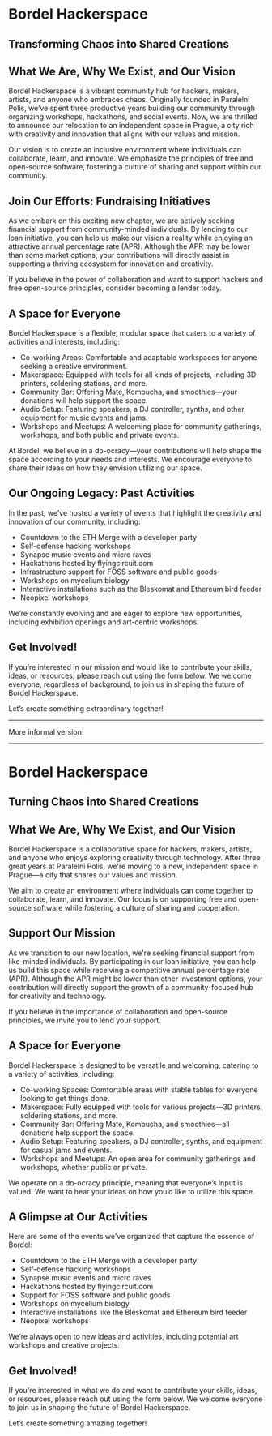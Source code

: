 # Bordel Hackerspace
## Transforming Chaos into Shared Creations

## What We Are, Why We Exist, and Our Vision
Bordel Hackerspace is a vibrant community hub for hackers, makers, artists, and anyone who embraces chaos. Originally founded in Paralelni Polis, we’ve spent three productive years building our community through organizing workshops, hackathons, and social events. Now, we are thrilled to announce our relocation to an independent space in Prague, a city rich with creativity and innovation that aligns with our values and mission.

Our vision is to create an inclusive environment where individuals can collaborate, learn, and innovate. We emphasize the principles of free and open-source software, fostering a culture of sharing and support within our community.

## Join Our Efforts: Fundraising Initiatives
As we embark on this exciting new chapter, we are actively seeking financial support from community-minded individuals. By lending to our loan initiative, you can help us make our vision a reality while enjoying an attractive annual percentage rate (APR). Although the APR may be lower than some market options, your contributions will directly assist in supporting a thriving ecosystem for innovation and creativity.

If you believe in the power of collaboration and want to support hackers and free open-source principles, consider becoming a lender today.

## A Space for Everyone
Bordel Hackerspace is a flexible, modular space that caters to a variety of activities and interests, including:

- Co-working Areas: Comfortable and adaptable workspaces for anyone seeking a creative environment.
- Makerspace: Equipped with tools for all kinds of projects, including 3D printers, soldering stations, and more.
- Community Bar: Offering Mate, Kombucha, and smoothies—your donations will help support the space.
- Audio Setup: Featuring speakers, a DJ controller, synths, and other equipment for music events and jams.
- Workshops and Meetups: A welcoming place for community gatherings, workshops, and both public and private events.

At Bordel, we believe in a do-ocracy—your contributions will help shape the space according to your needs and interests. We encourage everyone to share their ideas on how they envision utilizing our space.

## Our Ongoing Legacy: Past Activities
In the past, we’ve hosted a variety of events that highlight the creativity and innovation of our community, including:

- Countdown to the ETH Merge with a developer party
- Self-defense hacking workshops
- Synapse music events and micro raves
- Hackathons hosted by flyingcircuit.com
- Infrastructure support for FOSS software and public goods
- Workshops on mycelium biology
- Interactive installations such as the Bleskomat and Ethereum bird feeder
- Neopixel workshops

We’re constantly evolving and are eager to explore new opportunities, including exhibition openings and art-centric workshops.

## Get Involved!
If you’re interested in our mission and would like to contribute your skills, ideas, or resources, please reach out using the form below. We welcome everyone, regardless of background, to join us in shaping the future of Bordel Hackerspace.

Let’s create something extraordinary together! 



---

More informal version:

---

# Bordel Hackerspace
## Turning Chaos into Shared Creations

## What We Are, Why We Exist, and Our Vision
Bordel Hackerspace is a collaborative space for hackers, makers, artists, and anyone who enjoys exploring creativity through technology. After three great years at Paralelni Polis, we're moving to a new, independent space in Prague—a city that shares our values and mission.

We aim to create an environment where individuals can come together to collaborate, learn, and innovate. Our focus is on supporting free and open-source software while fostering a culture of sharing and cooperation.

## Support Our Mission
As we transition to our new location, we're seeking financial support from like-minded individuals. By participating in our loan initiative, you can help us build this space while receiving a competitive annual percentage rate (APR). Although the APR might be lower than other investment options, your contribution will directly support the growth of a community-focused hub for creativity and technology.

If you believe in the importance of collaboration and open-source principles, we invite you to lend your support.

## A Space for Everyone
Bordel Hackerspace is designed to be versatile and welcoming, catering to a variety of activities, including:

- Co-working Spaces: Comfortable areas with stable tables for everyone looking to get things done.
- Makerspace: Fully equipped with tools for various projects—3D printers, soldering stations, and more.
- Community Bar: Offering Mate, Kombucha, and smoothies—all donations help support the space.
- Audio Setup: Featuring speakers, a DJ controller, synths, and equipment for casual jams and events.
- Workshops and Meetups: An open area for community gatherings and workshops, whether public or private.

We operate on a do-ocracy principle, meaning that everyone’s input is valued. We want to hear your ideas on how you’d like to utilize this space.

## A Glimpse at Our Activities
Here are some of the events we've organized that capture the essence of Bordel:

- Countdown to the ETH Merge with a developer party
- Self-defense hacking workshops
- Synapse music events and micro raves
- Hackathons hosted by flyingcircuit.com
- Support for FOSS software and public goods
- Workshops on mycelium biology
- Interactive installations like the Bleskomat and Ethereum bird feeder
- Neopixel workshops

We’re always open to new ideas and activities, including potential art workshops and creative projects.

## Get Involved!
If you're interested in what we do and want to contribute your skills, ideas, or resources, please reach out using the form below. We welcome everyone to join us in shaping the future of Bordel Hackerspace.

Let’s create something amazing together!